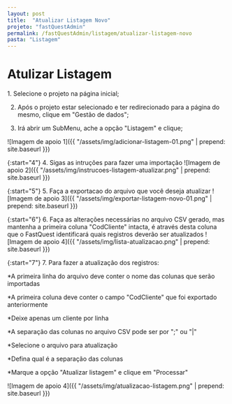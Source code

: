 ```yaml
---
layout: post
title:  "Atualizar Listagem Novo"
projeto: "fastQuestAdmin"
permalink: /fastQuestAdmin/listagem/atualizar-listagem-novo
pasta: "Listagem"
---
```


# Atulizar Listagem

<div class="row" markdown="1">
<div class="6u 12u$(small)" markdown="1">
1. Selecione o projeto na página inicial;

2. Após o projeto estar selecionado e ter redirecionado para a página do mesmo, clique em "Gestão de dados";

3. Irá abrir um SubMenu, ache a opção "Listagem" e clique;
</div>
<div class="6u 12u$(small)" markdown="1">
![Imagem de apoio 1]({{ "/assets/img/adicionar-listagem-01.png" | prepend: site.baseurl }})
</div>                               
</div>

{:start="4"}
4. Sigas as intruções para fazer uma importação 
![Imagem de apoio 2]({{ "/assets/img/instrucoes-listagem-atualizar.png" | prepend: site.baseurl }})

{:start="5"}
5. Faça a exportacao do arquivo que você deseja atualizar
![Imagem de apoio 3]({{ "/assets/img/exportar-listagem-novo-01.png" | prepend: site.baseurl }})

{:start="6"}
6. Faça as alterações necessárias no arquivo CSV gerado, mas mantenha a primeira coluna "CodCliente" intacta, é através desta coluna que o FastQuest identificará quais registros deverão ser atualizados
![Imagem de apoio 4]({{ "/assets/img/lista-atualizacao.png" | prepend: site.baseurl }})

{:start="7"}
7. Para fazer a atualização dos registros:
<div class="row" markdown="1">
<div class="6u 12u$(small)" markdown="1">
*A primeira linha do arquivo deve conter o nome das colunas que serão importadas

*A primeira coluna deve conter o campo "CodCliente" que foi exportado anteriormente

*Deixe apenas um cliente por linha

*A separação das colunas no arquivo CSV pode ser por ";" ou "|"

*Selecione o arquivo para atualização

*Defina qual é a separação das colunas

*Marque a opção "Atualizar listagem" e clique em "Processar"
</div>
<div class="6u 12u$(small)" markdown="1">
![Imagem de apoio 4]({{ "/assets/img/atualizacao-listagem.png" | prepend: site.baseurl }})
</div>
</div>